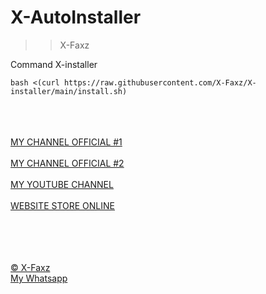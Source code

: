 # X-AutoInstaller
>> X-Faxz

Command X-installer
```
bash <(curl https://raw.githubusercontent.com/X-Faxz/X-installer/main/install.sh)
```

<br><br><br>
<a href="https://whatsapp.com/channel/0029VadfaUY2v1IsC78Cqa2z">MY CHANNEL OFFICIAL #1</a><br><br>
<a href="https://whatsapp.com/channel/0029Vamo6AZ002TD5ECrqv1N">MY CHANNEL OFFICIAL #2</a><br><br>
<a href="https://www.youtube.com/@faxz.attacker">MY YOUTUBE CHANNEL</a><br><br>
<a href="https://x-faxz.github.io/X-WebsiteStoreFaxz">WEBSITE STORE ONLINE</a><br><br><br><br><br>


<a href="https://github.com/Awafff">© X-Faxz</a><br>
<a href="https://wa.me/6282311435959?text=*X-Faxz*">My Whatsapp</a>

